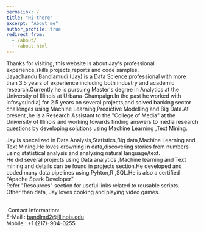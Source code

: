 ```yaml
---
permalink: /
title: "Hi there"
excerpt: "About me"
author_profile: true
redirect_from: 
  - /about/
  - /about.html
---
```

Thanks for visiting, this website is about Jay's  professional experience,skills,projects,reports and code samples.
<br />
Jayachandu Bandlamudi (Jay) is a Data Science professional with more than 3.5 years of experience including both industry and academic research.Currently he is pursuing Master's degree in Analytics at the University of Illinois at Urbana-Champaign.In the past he worked with Infosys(India) for 2.5 years on several projects,and solved banking sector challenges using Machine Learning,Predictive Modelling and Big Data.At present ,he is a Research Assistant to the "College of Media" at the University of Illinois and working towards finding answers to media research questions by developing solutions using Machine Learning ,Text Mining.
<br/>

Jay is specalized in Data Analysis,Statistics,Big data,Machine Learning and Text Mining.He loves drowning in data,discovering stories from numbers using statistical analysis and analysing natural language/text.<br/>
He did several projects using Data analytics ,Machine learning and Text mining and details can be found in projects section.He developed and coded many data pipelines using Pyhton,R ,SQL.He is also a certified "Apache Spark Developer"<br/>
Refer "Resources" section for useful links related to reusable scripts.
<br />​
Other than data, Jay loves cooking and playing video games.

<br />​
Contact Information:
<br />
E-Mail : bandlmd2@illinois.edu
<br />
Mobile : +1 (217)-904-0255
<br />